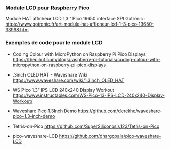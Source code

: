 ### Module LCD pour Raspberry Pico

Module HAT afficheur LCD 1,3'' Pico 19650 interface SPI
Gotronic : https://www.gotronic.fr/art-module-hat-afficheur-lcd-1-3-pico-19650-33998.htm


### Exemples de code pour le module LCD

* Coding Colour with MicroPython on Raspberry Pi Pico Displays
https://thepihut.com/blogs/raspberry-pi-tutorials/coding-colour-with-micropython-on-raspberry-pi-pico-displays

* .3inch OLED HAT - Waveshare Wiki
https://www.waveshare.com/wiki/1.3inch_OLED_HAT

* WS Pico 1.3" IPS LCD 240x240 Display Workout
https://www.instructables.com/WS-Pico-13-IPS-LCD-240x240-Display-Workout/

* Waveshare Pico 1.3Inch Demo
https://github.com/derekhe/waveshare-pico-1.3-inch-demo

* Tetris-on-Pico
https://github.com/SuperSiliconosis123/Tetris-on-Pico

* pico-waveshare-LCD
https://github.com/dhargopala/pico-waveshare-LCD

